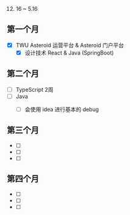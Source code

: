 12. 16 ~ 5.16

## 第一个月 

- [x] TWU   Asteroid 运营平台 & Asteroid 门户平台
	- [x]  设计技术 React & Java (SpringBoot)

## 第二个月

- [ ] TypeScript     2周
- [ ] Java 
	- [ ] 会使用 idea 进行基本的 debug



## 第三个月
- [ ] 
- [ ] 
- [ ] 


## 第四个月
- [ ] 
- [ ] 
- [ ] 
